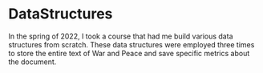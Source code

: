 # DataStructures
In the spring of 2022, I took a course that had me build various data structures from scratch. These data structures were employed three times to store the entire text of War and Peace and save specific metrics about the document.
